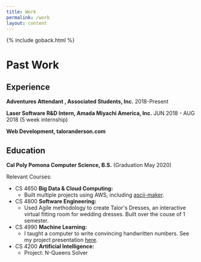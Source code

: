 ```yaml
---
title: Work
permalink: /work
layout: content
---
```

{% include goback.html %}

# Past Work


## Experience

**Adventures Attendant , Associated Students, Inc.** 2018-Present

**Laser Software R&D Intern, Amada Miyachi America, Inc.** JUN 2018 - AUG 2018 (5 week internship)

**Web Development, taloranderson.com**

## Education

**Cal Poly Pomona Computer Science, B.S.** (Graduation May 2020)

Relevant Courses:

- CS 4650 **Big Data & Cloud Computing:**
  - Built multiple projects using AWS, including [ascii-maker](//ascii-maker.herokuapp.com).
- CS 4800 **Software Engineering:**
  - Used Agile methodology to create Talor's Dresses, an interactive virtual fitting room for wedding dresses. Built over the couse of 1 semester.
- CS 4990 **Machine Learning:**
  - I taught a computer to write convincing handwritten numbers. See my project presentation [here](https://drive.google.com/open?id=1gO9bVLDzAgpKk0cpLVPgiuHNhbdgR6po). 
- CS 4200 **Artificial Intelligence:**
  - Project: N-Queens Solver